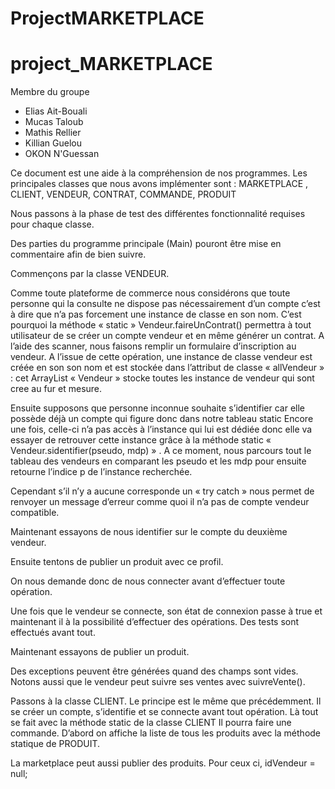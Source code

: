 # ProjectMARKETPLACE

# project_MARKETPLACE


Membre du groupe

* Elias Ait-Bouali
* Mucas Taloub
* Mathis Rellier
* Killian Guelou
* OKON N'Guessan

Ce document est une aide à la compréhension de nos programmes. Les principales classes que nous avons implémenter sont : MARKETPLACE , CLIENT, VENDEUR, CONTRAT, COMMANDE, PRODUIT

Nous passons à la phase de test des différentes fonctionnalité requises pour chaque classe.

Des parties du programme principale (Main) pouront être mise en commentaire afin de bien suivre.

Commençons par la classe VENDEUR.

Comme toute plateforme de commerce nous considérons que toute personne qui la consulte ne dispose pas nécessairement d’un compte c’est à  dire que n’a pas forcement une instance de classe en son nom. 
C’est pourquoi la méthode « static »      Vendeur.faireUnContrat()             permettra à tout utilisateur de se créer un compte vendeur et en même générer un contrat. 
A l’aide des scanner, nous faisons remplir un formulaire d’inscription au vendeur. A l’issue de cette opération, une instance de classe vendeur est créée en son son nom et est stockée dans l’attribut de classe « allVendeur » : cet ArrayList « Vendeur » stocke toutes les instance de vendeur qui sont cree au fur et mesure.

Ensuite supposons que personne inconnue souhaite s’identifier car elle possède déjà un compte qui figure donc dans notre tableau static 
Encore une fois, celle-ci n’a pas accès à l’instance qui lui est dédiée donc elle va essayer de retrouver cette instance grâce à la méthode static « Vendeur.sidentifier(pseudo, mdp) » . A ce moment, nous parcours tout le tableau des vendeurs en comparant les pseudo et les mdp pour ensuite retourne l’indice p de l’instance recherchée.

Cependant s’il n’y a aucune corresponde un « try catch » nous permet de renvoyer un message d’erreur comme quoi il n’a pas de compte vendeur compatible.

Maintenant essayons de nous identifier sur le compte du deuxième vendeur.

Ensuite tentons de publier un produit avec ce profil.

On nous demande donc de nous connecter avant d’effectuer toute opération.

Une fois que le vendeur se connecte, son état de connexion passe à true et maintenant il à la possibilité d’effectuer des opérations. Des tests sont effectués avant tout.

Maintenant essayons de publier un produit.	

Des exceptions peuvent être générées quand des champs sont vides.
Notons aussi que le vendeur peut suivre ses ventes avec suivreVente(). 

Passons à la classe CLIENT.
Le principe est le même que précédemment. Il se créer un compte, s’identifie et se connecte avant tout opération. Là tout se fait avec la méthode static de la classe CLIENT
Il pourra faire une commande.
D’abord on affiche la liste de tous les produits avec la méthode statique de PRODUIT.

La marketplace peut aussi publier des produits. Pour ceux ci, idVendeur = null;



